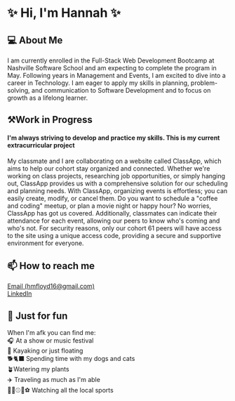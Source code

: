 <h1> ✨ Hi, I'm Hannah ✨ </H1>



<H2>💻 About Me</h2>
I am currently enrolled in the Full-Stack Web Development Bootcamp at Nashville Software School and am expecting to complete the program in May. Following years in Management and Events, I am excited to dive into a career in Technology. I am eager to apply my skills in planning, problem-solving, and communication to Software Development and to focus on growth as a lifelong learner.

<H2>⚒️Work in Progress</H2>
<h4>I'm always striving to develop and practice my skills. This is my current extracurricular project</h4>
My classmate and I are collaborating on a website called ClassApp, which aims to help our cohort stay organized and connected. Whether we're working on class projects, researching job opportunities, or simply hanging out, ClassApp provides us with a comprehensive solution for our scheduling and planning needs. With ClassApp, organizing events is effortless; you can easily create, modify, or cancel them. Do you want to schedule a "coffee and coding" meetup, or plan a movie night or happy hour? No worries, ClassApp has got us covered. Additionally, classmates can indicate their attendance for each event, allowing our peers to know who's coming and who's not. For security reasons, only our cohort 61 peers will have access to the site using a unique access code, providing a secure and supportive environment for everyone.

<h2>📫 How to reach me</H2>
<a href= mailto: "hmfloyd16@gmail.com">Email (hmfloyd16@gmail.com)</a>
<br>
<a href="https://www.linkedin.com/in/hannah-papa-b545955a](https://www.linkedin.com/in/hannah-papa">LinkedIn</a>

<H2>🎉 Just for fun</H2>
When I'm afk you can find me:<br>
🎧 At a show or music festival<br>
🛶 Kayaking or just floating<br>
🐕🐈‍⬛ Spending time with my dogs and cats<br>
🪴Watering my plants<br>
✈️ Traveling as much as I'm able <br>
🏈🏒⚾🏀⚽ Watching all the local sports <br>
<!--
**hmfpapa/hmfpapa** is a ✨ _special_ ✨ repository because its `README.md` (this file) appears on your GitHub profile.

Here are some ideas to get you started:

-  ...
- 🌱 I’m currently learning ...
- 👯 I’m looking to collaborate on ...
- 🤔 I’m looking for help with ...
- 💬 Ask me about ...
- 📫 How to reach me: ...
- 😄 Pronouns: ...
- ⚡ Fun fact: ...
-->
